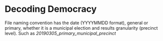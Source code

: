 # Decoding Democracy

File naming convention has the date (YYYYMMDD format), general or primary, whether it is a municipal election and results granularity (precinct level). Such as *20190305_primary_municipal_precinct*
